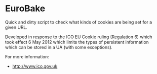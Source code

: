 EuroBake
========

Quick and dirty script to check what kinds of cookies are being set for a given URL.

Developed in response to the ICO EU Cookie ruling (Regulation 6) which took effect 6 May 2012 which limits the types of persistent information which can be stored
in a UA (with some exceptions).

For more information:
*  http://www.ico.gov.uk



